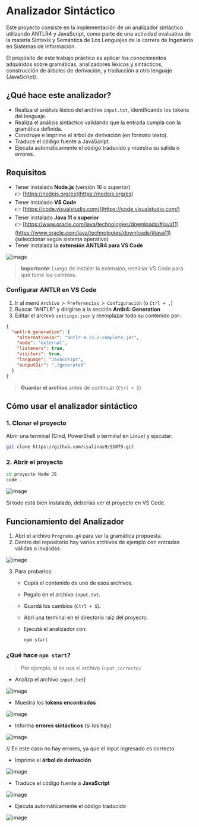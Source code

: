 # Analizador Sintáctico

Este proyecto consiste en la implementación de un analizador sintáctico utilizando ANTLR4 y JavaScript, como parte de una actividad evaluativa de la materia Sintaxis y Semántica de Los Lenguajes de la carrera de Ingeniería en Sistemas de Información.

El propósito de este trabajo práctico es aplicar los conocimientos adquiridos sobre gramáticas, analizadores léxicos y sintácticos, construcción de árboles de derivación, y traducción a otro lenguaje (JavaScript).

## ¿Qué hace este analizador?

- Realiza el análisis léxico del archivo `input.txt`, identificando los tokens del lenguaje.
- Realiza el análisis sintáctico validando que la entrada cumpla con la gramática definida.
- Construye e imprime el árbol de derivación (en formato texto).
- Traduce el código fuente a JavaScript.
- Ejecuta automáticamente el código traducido y muestra su salida o errores.

## Requisitos

- Tener instalado **Node.js** (versión 16 o superior)  
  👉 [https://nodejs.org/es](https://nodejs.org/es)
- Tener instalado **VS Code**  
  👉 [https://code.visualstudio.com/](https://code.visualstudio.com/)
- Tener instalado **Java 11 o superior**  
  👉 [https://www.oracle.com/java/technologies/downloads/#java11](https://www.oracle.com/java/technologies/downloads/#java11) (seleccionar según sistema operativo)
- Tener instalada la **extensión ANTLR4 para VS Code**

![image](https://github.com/user-attachments/assets/37fbdf15-0d7c-496b-bb39-0d96711db2c9)

> **Importante**: Luego de instalar la extensión, reiniciar VS Code para que tome los cambios.

### Configurar ANTLR en VS Code

1. Ir al menú `Archivo > Preferencias > Configuración` (o `Ctrl + ,`)
2. Buscar "ANTLR" y dirigirse a la sección **Antlr4: Generation**
3. Editar el archivo `settings.json` y reemplazar todo su contenido por:

```json
{
  "antlr4.generation": {
    "alternativeJar": "antlr-4.13.2-complete.jar",
    "mode": "external",
    "listeners": true,
    "visitors": true,
    "language": "JavaScript",
    "outputDir": "./generated"
  }
}
```

> **Guardar el archivo** antes de continuar (`Ctrl + S`)

## Cómo usar el analizador sintáctico

### 1. Clonar el proyecto

Abrir una terminal (Cmd, PowerShell o terminal en Linux) y ejecutar:

```bash
git clone https://github.com/csalinas9/51079.git
```

### 2. Abrir el proyecto

```bash
cd proyecto Node JS
code .
```

![image](https://github.com/user-attachments/assets/9734fb9d-7675-4da5-8cc4-02730309c838)

Si todo está bien instalado, deberías ver el proyecto en VS Code.

## Funcionamiento del Analizador

1. Abrí el archivo `Programa.g4` para ver la gramática propuesta.
2. Dentro del repositorio hay varios archivos de ejemplo con entradas válidas o inválidas.

![image](https://github.com/user-attachments/assets/acaeafb4-1842-486c-a5fc-3435caaafbaa)

3. Para probarlos:

   - Copiá el contenido de uno de esos archivos.
   - Pegalo en el archivo `input.txt`.
   - Guardá los cambios (`Ctrl + S`).
   - Abrí una terminal en el directorio raíz del proyecto.
   - Ejecutá el analizador con:

     ```bash
     npm start
     ```

### ¿Qué hace `npm start`?

> Por ejemplo, si se usa el archivo `Input_correcto1`

- Analiza el archivo `input.txt`}

![image](https://github.com/user-attachments/assets/eccfdce5-59a2-4e32-94c2-7e60e2d00c07)

- Muestra los **tokens encontrados**

![image](https://github.com/user-attachments/assets/b5d7b131-71b6-4626-b904-1d232d46a72f)

- Informa **errores sintácticos** (si los hay)

![image](https://github.com/user-attachments/assets/f8cdb81e-1be0-4305-a660-0b8b60c0b14e)


// En este caso no hay errores, ya que el input ingresado es correcto
- Imprime el **árbol de derivación**

![image](https://github.com/user-attachments/assets/7a0d3bee-8876-4644-8c38-1775791ebf95)

- Traduce el código fuente a **JavaScript**

![image](https://github.com/user-attachments/assets/863826e5-a284-46d0-8532-cb1cacc125e5)

- Ejecuta automáticamente el código traducido

![image](https://github.com/user-attachments/assets/9951c24c-2f8f-4419-8e6f-4233cb713e66)
